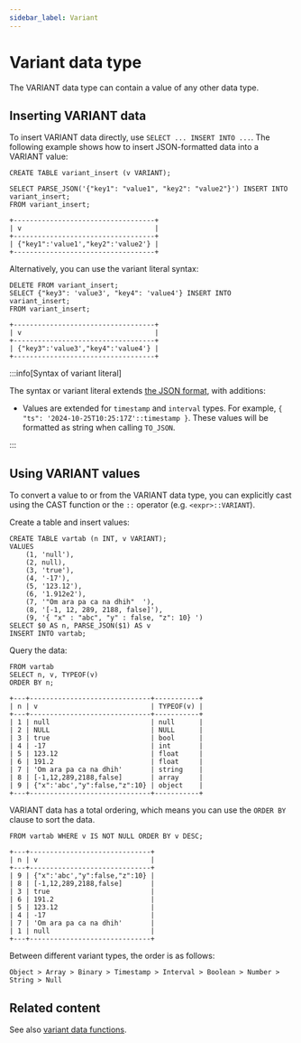 ```yaml
---
sidebar_label: Variant
---
```


# Variant data type

The VARIANT data type can contain a value of any other data type.

## Inserting VARIANT data

To insert VARIANT data directly, use `SELECT ... INSERT INTO ...`. The following example shows how to insert JSON-formatted data into a VARIANT value:

```scopeql
CREATE TABLE variant_insert (v VARIANT);

SELECT PARSE_JSON('{"key1": "value1", "key2": "value2"}') INSERT INTO variant_insert;
FROM variant_insert;
```

```
+-----------------------------------+
| v                                 |
+-----------------------------------+
| {"key1":'value1',"key2":'value2'} |
+-----------------------------------+
```

Alternatively, you can use the variant literal syntax:

```scopeql
DELETE FROM variant_insert;
SELECT {"key3": 'value3', "key4": 'value4'} INSERT INTO variant_insert;
FROM variant_insert;
```

```
+-----------------------------------+
| v                                 |
+-----------------------------------+
| {"key3":'value3',"key4":'value4'} |
+-----------------------------------+
```

:::info[Syntax of variant literal]

The syntax or variant literal extends [the JSON format](https://datatracker.ietf.org/doc/html/rfc8259), with additions:

* Values are extended for `timestamp` and `interval` types. For example, `{ "ts": '2024-10-25T10:25:17Z'::timestamp }`. These values will be formatted as string when calling `TO_JSON`.

:::

## Using VARIANT values

To convert a value to or from the VARIANT data type, you can explicitly cast using the CAST function or the `::` operator (e.g. `<expr>::VARIANT`).

Create a table and insert values:

```scopeql
CREATE TABLE vartab (n INT, v VARIANT);
VALUES
    (1, 'null'),
    (2, null),
    (3, 'true'),
    (4, '-17'),
    (5, '123.12'),
    (6, '1.912e2'),
    (7, '"Om ara pa ca na dhih"  '),
    (8, '[-1, 12, 289, 2188, false]'),
    (9, '{ "x" : "abc", "y" : false, "z": 10} ')
SELECT $0 AS n, PARSE_JSON($1) AS v
INSERT INTO vartab;
```

Query the data:

```scopeql
FROM vartab
SELECT n, v, TYPEOF(v)
ORDER BY n;
```

```
+---+------------------------------+-----------+
| n | v                            | TYPEOF(v) |
+---+------------------------------+-----------+
| 1 | null                         | null      |
| 2 | NULL                         | NULL      |
| 3 | true                         | bool      |
| 4 | -17                          | int       |
| 5 | 123.12                       | float     |
| 6 | 191.2                        | float     |
| 7 | 'Om ara pa ca na dhih'       | string    |
| 8 | [-1,12,289,2188,false]       | array     |
| 9 | {"x":'abc',"y":false,"z":10} | object    |
+---+------------------------------+-----------+
```

VARIANT data has a total ordering, which means you can use the `ORDER BY` clause to sort the data.

```scopeql
FROM vartab WHERE v IS NOT NULL ORDER BY v DESC;
```

```
+---+------------------------------+
| n | v                            |
+---+------------------------------+
| 9 | {"x":'abc',"y":false,"z":10} |
| 8 | [-1,12,289,2188,false]       |
| 3 | true                         |
| 6 | 191.2                        |
| 5 | 123.12                       |
| 4 | -17                          |
| 7 | 'Om ara pa ca na dhih'       |
| 1 | null                         |
+---+------------------------------+
```

Between different variant types, the order is as follows:

```
Object > Array > Binary > Timestamp > Interval > Boolean > Number > String > Null
```

## Related content

See also [variant data functions](functions-variant.md).
